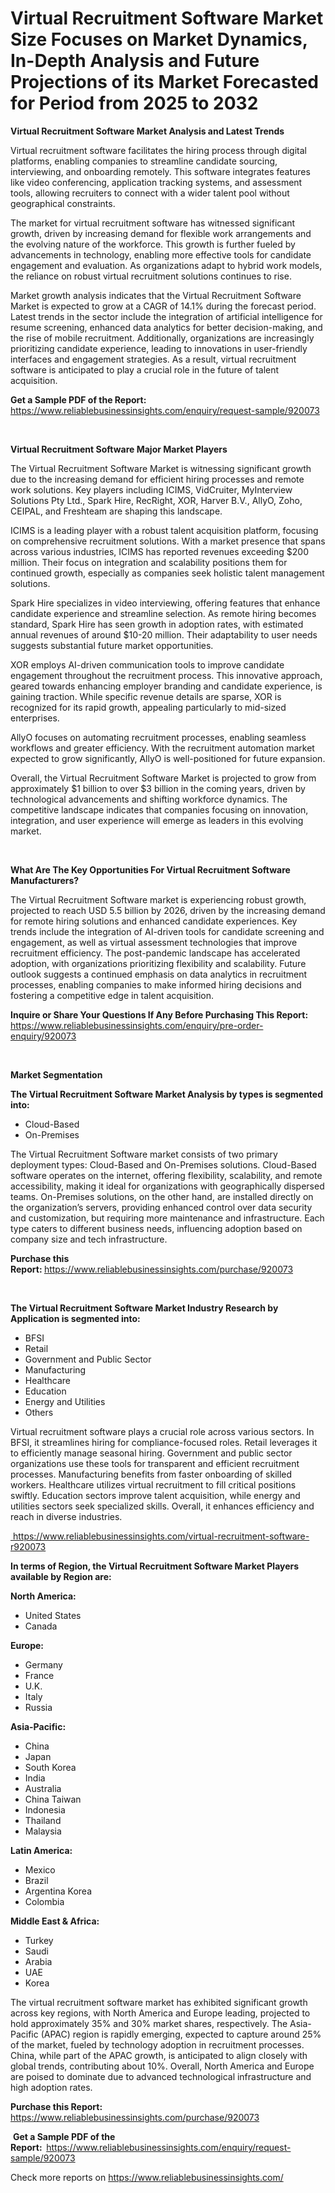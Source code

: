 <p><h1>Virtual Recruitment Software Market Size Focuses on Market Dynamics, In-Depth Analysis and Future Projections of its Market Forecasted for Period from 2025 to 2032</h1></p><p><strong>Virtual Recruitment Software Market Analysis and Latest Trends</strong></p>
<p><p>Virtual recruitment software facilitates the hiring process through digital platforms, enabling companies to streamline candidate sourcing, interviewing, and onboarding remotely. This software integrates features like video conferencing, application tracking systems, and assessment tools, allowing recruiters to connect with a wider talent pool without geographical constraints.</p><p>The market for virtual recruitment software has witnessed significant growth, driven by increasing demand for flexible work arrangements and the evolving nature of the workforce. This growth is further fueled by advancements in technology, enabling more effective tools for candidate engagement and evaluation. As organizations adapt to hybrid work models, the reliance on robust virtual recruitment solutions continues to rise.</p><p>Market growth analysis indicates that the Virtual Recruitment Software Market is expected to grow at a CAGR of 14.1% during the forecast period. Latest trends in the sector include the integration of artificial intelligence for resume screening, enhanced data analytics for better decision-making, and the rise of mobile recruitment. Additionally, organizations are increasingly prioritizing candidate experience, leading to innovations in user-friendly interfaces and engagement strategies. As a result, virtual recruitment software is anticipated to play a crucial role in the future of talent acquisition.</p></p>
<p><strong>Get a Sample PDF of the Report:&nbsp;</strong> <a href="https://www.reliablebusinessinsights.com/enquiry/request-sample/920073?utm_campaign=3057&utm_medium=2&utm_source=Github&utm_content=ia&utm_term=06032025&utm_id=virtual-recruitment-software">https://www.reliablebusinessinsights.com/enquiry/request-sample/920073</a></p>
<p>&nbsp;</p>
<p><strong>Virtual Recruitment Software Major Market Players</strong></p>
<p><p>The Virtual Recruitment Software Market is witnessing significant growth due to the increasing demand for efficient hiring processes and remote work solutions. Key players including ICIMS, VidCruiter, MyInterview Solutions Pty Ltd., Spark Hire, RecRight, XOR, Harver B.V., AllyO, Zoho, CEIPAL, and Freshteam are shaping this landscape.</p><p>ICIMS is a leading player with a robust talent acquisition platform, focusing on comprehensive recruitment solutions. With a market presence that spans across various industries, ICIMS has reported revenues exceeding $200 million. Their focus on integration and scalability positions them for continued growth, especially as companies seek holistic talent management solutions.</p><p>Spark Hire specializes in video interviewing, offering features that enhance candidate experience and streamline selection. As remote hiring becomes standard, Spark Hire has seen growth in adoption rates, with estimated annual revenues of around $10-20 million. Their adaptability to user needs suggests substantial future market opportunities.</p><p>XOR employs AI-driven communication tools to improve candidate engagement throughout the recruitment process. This innovative approach, geared towards enhancing employer branding and candidate experience, is gaining traction. While specific revenue details are sparse, XOR is recognized for its rapid growth, appealing particularly to mid-sized enterprises.</p><p>AllyO focuses on automating recruitment processes, enabling seamless workflows and greater efficiency. With the recruitment automation market expected to grow significantly, AllyO is well-positioned for future expansion.</p><p>Overall, the Virtual Recruitment Software Market is projected to grow from approximately $1 billion to over $3 billion in the coming years, driven by technological advancements and shifting workforce dynamics. The competitive landscape indicates that companies focusing on innovation, integration, and user experience will emerge as leaders in this evolving market.</p></p>
<p>&nbsp;</p>
<p><strong>What Are The Key Opportunities For Virtual Recruitment Software Manufacturers?</strong></p>
<p><p>The Virtual Recruitment Software market is experiencing robust growth, projected to reach USD 5.5 billion by 2026, driven by the increasing demand for remote hiring solutions and enhanced candidate experiences. Key trends include the integration of AI-driven tools for candidate screening and engagement, as well as virtual assessment technologies that improve recruitment efficiency. The post-pandemic landscape has accelerated adoption, with organizations prioritizing flexibility and scalability. Future outlook suggests a continued emphasis on data analytics in recruitment processes, enabling companies to make informed hiring decisions and fostering a competitive edge in talent acquisition.</p></p>
<p><strong>Inquire or Share Your Questions If Any Before Purchasing This Report:</strong> <a href="https://www.reliablebusinessinsights.com/enquiry/pre-order-enquiry/920073?utm_campaign=3057&utm_medium=2&utm_source=Github&utm_content=ia&utm_term=06032025&utm_id=virtual-recruitment-software">https://www.reliablebusinessinsights.com/enquiry/pre-order-enquiry/920073</a></p>
<p>&nbsp;</p>
<p><strong>Market Segmentation</strong></p>
<p><strong>The Virtual Recruitment Software Market Analysis by types is segmented into:</strong></p>
<p><ul><li>Cloud-Based</li><li>On-Premises</li></ul></p>
<p><p>The Virtual Recruitment Software market consists of two primary deployment types: Cloud-Based and On-Premises solutions. Cloud-Based software operates on the internet, offering flexibility, scalability, and remote accessibility, making it ideal for organizations with geographically dispersed teams. On-Premises solutions, on the other hand, are installed directly on the organization’s servers, providing enhanced control over data security and customization, but requiring more maintenance and infrastructure. Each type caters to different business needs, influencing adoption based on company size and tech infrastructure.</p></p>
<p><strong>Purchase this Report:&nbsp;</strong><a href="https://www.reliablebusinessinsights.com/purchase/920073?utm_campaign=3057&utm_medium=2&utm_source=Github&utm_content=ia&utm_term=06032025&utm_id=virtual-recruitment-software">https://www.reliablebusinessinsights.com/purchase/920073</a></p>
<p>&nbsp;</p>
<p><strong>The Virtual Recruitment Software Market Industry Research by Application is segmented into:</strong></p>
<p><ul><li>BFSI</li><li>Retail</li><li>Government and Public Sector</li><li>Manufacturing</li><li>Healthcare</li><li>Education</li><li>Energy and Utilities</li><li>Others</li></ul></p>
<p><p>Virtual recruitment software plays a crucial role across various sectors. In BFSI, it streamlines hiring for compliance-focused roles. Retail leverages it to efficiently manage seasonal hiring. Government and public sector organizations use these tools for transparent and efficient recruitment processes. Manufacturing benefits from faster onboarding of skilled workers. Healthcare utilizes virtual recruitment to fill critical positions swiftly. Education sectors improve talent acquisition, while energy and utilities sectors seek specialized skills. Overall, it enhances efficiency and reach in diverse industries.</p></p>
<p><a href="https://www.reliablebusinessinsights.com/virtual-recruitment-software-r920073?utm_campaign=3057&utm_medium=2&utm_source=Github&utm_content=ia&utm_term=06032025&utm_id=virtual-recruitment-software">&nbsp;https://www.reliablebusinessinsights.com/virtual-recruitment-software-r920073</a></p>
<p><strong>In terms of Region, the Virtual Recruitment Software Market Players available by Region are:</strong></p>
<p>
    <p> <strong> North America: </strong>
        <ul>
            <li>United States</li>
            <li>Canada</li>
        </ul>
        </p> 
    <p> <strong> Europe: </strong>
        <ul>
            <li>Germany</li>
            <li>France</li>
            <li>U.K.</li>
            <li>Italy</li>
            <li>Russia</li>
        </ul>
        </p> 
    <p> <strong> Asia-Pacific: </strong>
        <ul>
            <li>China</li>
            <li>Japan</li>
            <li>South Korea</li>
            <li>India</li>
            <li>Australia</li>
            <li>China Taiwan</li>
            <li>Indonesia</li>
            <li>Thailand</li>
            <li>Malaysia</li>
        </ul>
        </p> 
    <p> <strong> Latin America: </strong>
        <ul>
            <li>Mexico</li>
            <li>Brazil</li>
            <li>Argentina Korea</li>
            <li>Colombia</li>
        </ul>
        </p> 
    <p> <strong> Middle East & Africa: </strong>
        <ul>
            <li>Turkey</li>
            <li>Saudi</li>
            <li>Arabia</li>
            <li>UAE</li>
            <li>Korea</li>
        </ul>
    </p>
    </p>
<p><p>The virtual recruitment software market has exhibited significant growth across key regions, with North America and Europe leading, projected to hold approximately 35% and 30% market shares, respectively. The Asia-Pacific (APAC) region is rapidly emerging, expected to capture around 25% of the market, fueled by technology adoption in recruitment processes. China, while part of the APAC growth, is anticipated to align closely with global trends, contributing about 10%. Overall, North America and Europe are poised to dominate due to advanced technological infrastructure and high adoption rates.</p></p>
<p><strong>Purchase this Report: </strong><a href="https://www.reliablebusinessinsights.com/purchase/920073?utm_campaign=3057&utm_medium=2&utm_source=Github&utm_content=ia&utm_term=06032025&utm_id=virtual-recruitment-software">https://www.reliablebusinessinsights.com/purchase/920073</a></p>
<p>&nbsp;<strong>Get a Sample PDF of the Report:&nbsp;&nbsp;</strong><a href="https://www.reliablebusinessinsights.com/enquiry/request-sample/920073?utm_campaign=3057&utm_medium=2&utm_source=Github&utm_content=ia&utm_term=06032025&utm_id=virtual-recruitment-software">https://www.reliablebusinessinsights.com/enquiry/request-sample/920073</a></p>
<p><strong></strong></p>
<p>Check more reports on <a href="https://www.reliablebusinessinsights.com/?utm_campaign=3057&utm_medium=2&utm_source=Github&utm_content=ia&utm_term=06032025&utm_id=virtual-recruitment-software">https://www.reliablebusinessinsights.com/</a></p>